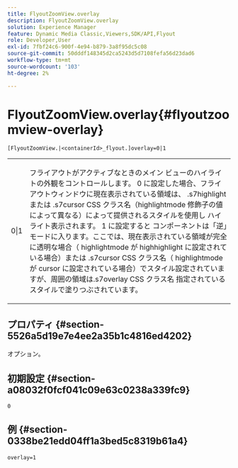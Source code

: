 ```yaml
---
title: FlyoutZoomView.overlay
description: FlyoutZoomView.overlay
solution: Experience Manager
feature: Dynamic Media Classic,Viewers,SDK/API,Flyout
role: Developer,User
exl-id: 7fbf24c6-900f-4e94-b879-3a8f95dc5c08
source-git-commit: 50dddf148345d2ca5243d5d7108fefa56d23dad6
workflow-type: tm+mt
source-wordcount: '103'
ht-degree: 2%

---
```


# FlyoutZoomView.overlay{#flyoutzoomview-overlay}

`[FlyoutZoomView.|<containerId>_flyout.]overlay=0|1`

<table id="table_D052090D052D4273B37872C0C7E09E4B"> 
 <tbody> 
  <tr> 
   <td colname="col1"> <p><span class="codeph"> 0|1</span> </p> </td> 
   <td colname="col2"> <p> フライアウトがアクティブなときのメイン ビューのハイライトの外観をコントロールします。 <span class="codeph"> 0</span> に設定した場合、フライアウトウィンドウに現在表示されている領域は、<span class="codeph"> .s7highlight</span> または <span class="codeph"> .s7cursor</span> CSS クラス名（highlightmode<span class="codeph"> 修飾子の値によって異なる）によって提供されるスタイルを使用し </span> ハイライト表示されます。 <span class="codeph">1 に設定すると </span> コンポーネントは「逆」モードに入ります。ここでは、現在表示されている領域が完全に透明な場合（<span class="codeph"> highlightmode</span> が <span class="codeph"> highhighlight</span> に設定されている場合）または <span class="codeph"> .s7cursor</span> CSS クラス名（<span class="codeph"> highlightmode</span> が <span class="codeph"> cursor</span> に設定されている場合）でスタイル設定されていますが、周囲の領域は.s7overlay<span class="codeph"> CSS クラス名 </span> 指定されているスタイルで塗りつぶされています。 </p> </td> 
  </tr> 
 </tbody> 
</table>

## プロパティ {#section-5526a5d19e7e4ee2a35b1c4816ed4202}

オプション。

## 初期設定 {#section-a08032f0fcf041c09e63c0238a339fc9}

`0`

## 例 {#section-0338be21edd04ff1a3bed5c8319b61a4}

`overlay=1`
